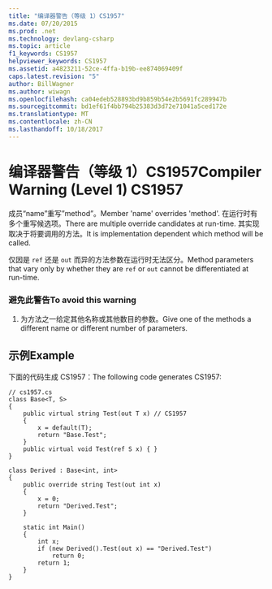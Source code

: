 ```yaml
---
title: "编译器警告（等级 1）CS1957"
ms.date: 07/20/2015
ms.prod: .net
ms.technology: devlang-csharp
ms.topic: article
f1_keywords: CS1957
helpviewer_keywords: CS1957
ms.assetid: a4823211-52ce-4ffa-b19b-ee874069409f
caps.latest.revision: "5"
author: BillWagner
ms.author: wiwagn
ms.openlocfilehash: ca04edeb528893bd9b859b54e2b5691fc289947b
ms.sourcegitcommit: bd1ef61f4bb794b25383d3d72e71041a5ced172e
ms.translationtype: MT
ms.contentlocale: zh-CN
ms.lasthandoff: 10/18/2017
---
```

# <a name="compiler-warning-level-1-cs1957"></a><span data-ttu-id="25eb6-102">编译器警告（等级 1）CS1957</span><span class="sxs-lookup"><span data-stu-id="25eb6-102">Compiler Warning (Level 1) CS1957</span></span>
<span data-ttu-id="25eb6-103">成员“name”重写”method”。</span><span class="sxs-lookup"><span data-stu-id="25eb6-103">Member 'name' overrides 'method'.</span></span> <span data-ttu-id="25eb6-104">在运行时有多个重写候选项。</span><span class="sxs-lookup"><span data-stu-id="25eb6-104">There are multiple override candidates at run-time.</span></span> <span data-ttu-id="25eb6-105">其实现取决于将要调用的方法。</span><span class="sxs-lookup"><span data-stu-id="25eb6-105">It is implementation dependent which method will be called.</span></span>  
  
 <span data-ttu-id="25eb6-106">仅因是 `ref` 还是 `out` 而异的方法参数在运行时无法区分。</span><span class="sxs-lookup"><span data-stu-id="25eb6-106">Method parameters that vary only by whether they are `ref` or `out` cannot be differentiated at run-time.</span></span>  
  
### <a name="to-avoid-this-warning"></a><span data-ttu-id="25eb6-107">避免此警告</span><span class="sxs-lookup"><span data-stu-id="25eb6-107">To avoid this warning</span></span>  
  
1.  <span data-ttu-id="25eb6-108">为方法之一给定其他名称或其他数目的参数。</span><span class="sxs-lookup"><span data-stu-id="25eb6-108">Give one of the methods a different name or different number of parameters.</span></span>  
  
## <a name="example"></a><span data-ttu-id="25eb6-109">示例</span><span class="sxs-lookup"><span data-stu-id="25eb6-109">Example</span></span>  
 <span data-ttu-id="25eb6-110">下面的代码生成 CS1957：</span><span class="sxs-lookup"><span data-stu-id="25eb6-110">The following code generates CS1957:</span></span>  
  
```  
// cs1957.cs  
class Base<T, S>  
{  
    public virtual string Test(out T x) // CS1957  
    {  
        x = default(T);  
        return "Base.Test";  
    }  
    public virtual void Test(ref S x) { }  
}  
  
class Derived : Base<int, int>  
{  
    public override string Test(out int x)  
    {  
        x = 0;  
        return "Derived.Test";  
    }  
  
    static int Main()  
    {  
        int x;  
        if (new Derived().Test(out x) == "Derived.Test")  
            return 0;  
        return 1;  
    }  
}  
```
